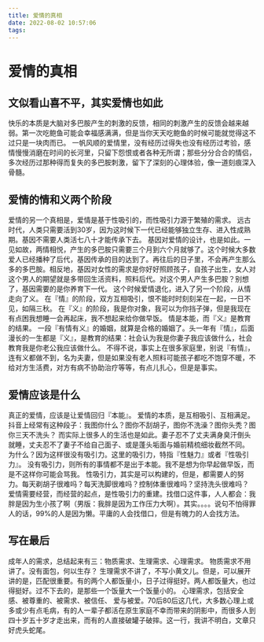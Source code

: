 ```yaml
---
title: 爱情的真相
date: 2022-08-02 10:57:06
tags:
---
```

# 爱情的真相
## 文似看山喜不平，其实爱情也如此
快乐的本质是大脑对多巴胺产生的刺激的反馈，相同的刺激产生的反馈会越来越弱。第一次吃鲍鱼可能会幸福感满满，但是当你天天吃鲍鱼的时候可能就觉得这不过只是一块肉而已。
一帆风顺的爱情里，没有经历过得失也没有经历过考验，感情慢慢消磨在时间的长河里，只留下怨恨或者各种无所谓；那些分分合合的情侣，多次经历过那种得而复失的多巴胺刺激，留下了深刻的心理体验，像一道刻痕深入骨髓。

## 爱情的情和义两个阶段
爱情的另一个真相是，爱情是基于性吸引的，而性吸引力源于繁殖的需求。
远古时代，人类只需要活到30岁，因为这时候下一代已经能够独立生存、进入性成熟期。基因不需要人类活七八十才能传承下去。
基因对爱情的设计，也是如此。一见如故，两情相悦，产生的多巴胺只需要三个月到六个月就够了。这个时候大多数爱人已经播种了后代，基因传承的目的达到了。再往后的日子里，不会再产生那么多的多巴胺。相反地，基因对女性的需求是你好好照顾孩子，自孩子出生，女人对这个男人的期望就是多带回生活资料，照料后代。对这个男人产生多巴胺？别想了，基因需要的是你养育下一代。
这个时候爱情退化，进入了另一个阶段，从情走向了义。
在『情』的阶段，双方互相吸引，恨不能时时刻刻呆在一起，一日不见，如隔三秋。
在『义』的阶段，我是你对象，我可以为你挡子弹，但是我现在有点困我想睡一会再起床，我不想起来给你做早饭。
情是本能，而『义』是教育的结果。
一段『有情有义』的婚姻，就算是合格的婚姻了。头一年有『情』，后面漫长的一生都是『义』，是教育的结果：社会认为我是你妻子我应该做什么，社会教育我是你老公我应该做什么。
不得不说，事实上在很多家庭里，别说『有情』，连有义都做不到，名为夫妻，但是如果没有老人照料可能孩子都吃不饱穿不暖，不给对方生活费，对方有病不协助治疗等等，有点儿扎心，但是是事实。

## 爱情应该是什么
真正的爱情，应该是让爱情回归『本能』。
爱情的本质，是互相吸引、互相满足。
抖音上经常有这种段子：我图你什么？图你不刮胡子，图你不洗澡？图你头秃？图你三天不洗头？
而实际上很多人的生活也是如此。妻子忍不了丈夫满身臭汗倒头就睡，丈夫忍不了妻子不给自己面子、或是蓬头垢面与婚前精梳细妆截然不同。
为什么？因为这样很没有吸引力。这里的吸引力，特指『性魅力』或者『性吸引力』。
没有吸引力，则所有的事情都不是出于本能。我不是想为你早起做早饭，而是不这样你可能会骂我。
性吸引力，其实是可以构建的，但是，都需要人的努力。每天剃胡子很难吗？每天洗脚很难吗？控制体重很难吗？坚持洗头很难吗？
爱情需要经营，而经营的起点，是性吸引力的重建。找借口这件事，人人都会：我胖是因为生小孩了啊（男版：我胖是因为工作压力大啊）。其实。。。。说句不怕得罪人的话，99%的人是因为懒。平庸的人会找借口，但是有魄力的人会找方法。
## 写在最后
成年人的需求，总结起来有三：物质需求、生理需求、心理需求。
物质需求不用讲了。没有面包，何以生存？
生理需求不讲了，不写小黄文儿。但是，可以展开讲的是，匹配很重要。有的两个人都饭量小，日子过得挺好。两人都饭量大，也过得挺好。过不下去的，是那些一个饭量大一个饭量小的。
心理需求，包括安全感、被尊重的、被需求、被信任、 爱与被爱。70后80后这几代，大多数心理上或多或少有点毛病，有的人一辈子都活在原生家庭不幸而带来的阴影中，而很多人到四十岁五十岁才走出来，而有的人直接破罐子破摔。这一行，我讲不明白，文章只好虎头蛇尾。




